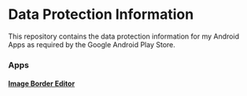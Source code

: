 Data Protection Information
==

This repository contains the data protection information for my Android Apps as required by the Google Android Play Store.

### Apps

#### [Image Border Editor](/image_border_editor.html)